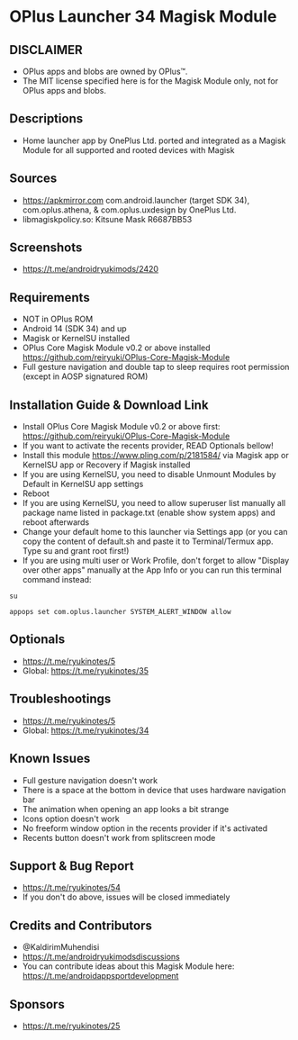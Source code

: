 # OPlus Launcher 34 Magisk Module

## DISCLAIMER
- OPlus apps and blobs are owned by OPlus™.
- The MIT license specified here is for the Magisk Module only, not for OPlus apps and blobs.

## Descriptions
- Home launcher app by OnePlus Ltd. ported and integrated as a Magisk Module for all supported and rooted devices with Magisk

## Sources
- https://apkmirror.com com.android.launcher (target SDK 34), com.oplus.athena, & com.oplus.uxdesign by OnePlus Ltd.
- libmagiskpolicy.so: Kitsune Mask R6687BB53

## Screenshots
- https://t.me/androidryukimods/2420

## Requirements
- NOT in OPlus ROM
- Android 14 (SDK 34) and up
- Magisk or KernelSU installed
- OPlus Core Magisk Module v0.2 or above installed https://github.com/reiryuki/OPlus-Core-Magisk-Module
- Full gesture navigation and double tap to sleep requires root permission (except in AOSP signatured ROM)

## Installation Guide & Download Link
- Install OPlus Core Magisk Module v0.2 or above first: https://github.com/reiryuki/OPlus-Core-Magisk-Module
- If you want to activate the recents provider, READ Optionals bellow!
- Install this module https://www.pling.com/p/2181584/ via Magisk app or KernelSU app or Recovery if Magisk installed
- If you are using KernelSU, you need to disable Unmount Modules by Default in KernelSU app settings
- Reboot
- If you are using KernelSU, you need to allow superuser list manually all package name listed in package.txt (enable show system apps) and reboot afterwards
- Change your default home to this launcher via Settings app (or you can copy the content of default.sh and paste it to Terminal/Termux app. Type su and grant root first!)
- If you are using multi user or Work Profile, don't forget to allow "Display over other apps" manually at the App Info or you can run this terminal command instead:

`su`

`appops set com.oplus.launcher SYSTEM_ALERT_WINDOW allow`


## Optionals
- https://t.me/ryukinotes/5
- Global: https://t.me/ryukinotes/35

## Troubleshootings
- https://t.me/ryukinotes/5
- Global: https://t.me/ryukinotes/34

## Known Issues
- Full gesture navigation doesn't work
- There is a space at the bottom in device that uses hardware navigation bar
- The animation when opening an app looks a bit strange
- Icons option doesn't work
- No freeform window option in the recents provider if it's activated
- Recents button doesn't work from splitscreen mode

## Support & Bug Report
- https://t.me/ryukinotes/54
- If you don't do above, issues will be closed immediately

## Credits and Contributors
- @KaldirimMuhendisi
- https://t.me/androidryukimodsdiscussions
- You can contribute ideas about this Magisk Module here: https://t.me/androidappsportdevelopment

## Sponsors
- https://t.me/ryukinotes/25


